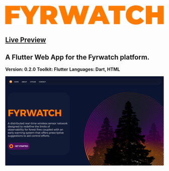 


# ![fyrwatch_app](./Asset.png)
## [Live Preview](https://fyrwatch.web.app/)
<!-- [mockup]-->
[](./mockup.gif)
## A Flutter Web App for the Fyrwatch platform.
 
**Version: 0.2.0**
**Toolkit: Flutter**
**Languages: Dart, HTML**


![fyrwatch_app](./first.png)